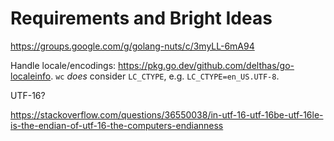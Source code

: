 # Requirements and Bright Ideas

https://groups.google.com/g/golang-nuts/c/3myLL-6mA94

Handle locale/encodings: https://pkg.go.dev/github.com/delthas/go-localeinfo.
`wc` _does_ consider `LC_CTYPE`, e.g. `LC_CTYPE=en_US.UTF-8`. 

UTF-16?

https://stackoverflow.com/questions/36550038/in-utf-16-utf-16be-utf-16le-is-the-endian-of-utf-16-the-computers-endianness